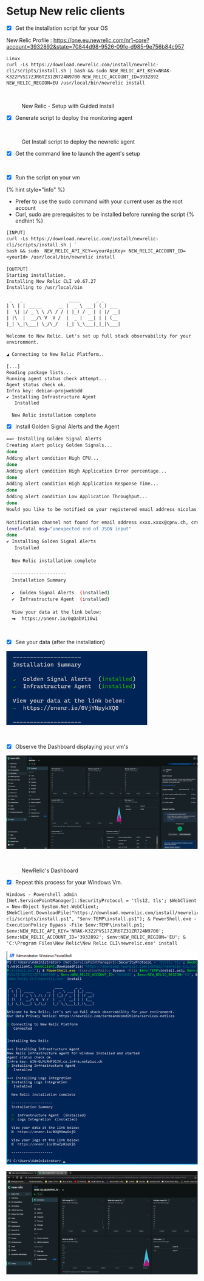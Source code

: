 # Setup New relic clients

* [x] Get the installation script for your OS

New Relic Profile : https://one.eu.newrelic.com/nr1-core?account=3932892&state=70844d98-9526-09fe-d985-9e756b84c957

```
Linux 
curl -Ls https://download.newrelic.com/install/newrelic-cli/scripts/install.sh | bash && sudo NEW_RELIC_API_KEY=NRAK-K322PVS17ZJR6TZ31ZR724N9700 NEW_RELIC_ACCOUNT_ID=3932892 NEW_RELIC_REGION=EU /usr/local/bin/newrelic install
```

<figure><img src="../../.gitbook/assets/image (17).png" alt=""><figcaption><p>New Relic - Setup with Guided install</p></figcaption></figure>

* [x] Generate script to deploy the monitoring agent

<figure><img src="../../.gitbook/assets/image (8).png" alt=""><figcaption><p>Get Install script to deploy the newrelic agent</p></figcaption></figure>

* [x] Get the command line to launch the agent's setup

<figure><img src="../../.gitbook/assets/image (7).png" alt=""><figcaption></figcaption></figure>

* [x] Run the script on your vm

{% hint style="info" %}
* Prefer to use the sudo command with your current user as the root account
* Curl, sudo are prerequisites to be installed before running the script&#x20;
{% endhint %}

```
[INPUT]
curl -Ls https://download.newrelic.com/install/newrelic-cli/scripts/install.sh | `
bash && sudo  NEW_RELIC_API_KEY=<yourApiKey> NEW_RELIC_ACCOUNT_ID=<yourId> /usr/local/bin/newrelic install

[OUTPUT]
Starting installation.
Installing New Relic CLI v0.67.27
Installing to /usr/local/bin

 _   _                 ____      _ _
| \ | | _____      __ |  _ \ ___| (_) ___
|  \| |/ _ \ \ /\ / / | |_) / _ | | |/ __|
| |\  |  __/\ V  V /  |  _ |  __| | | (__
|_| \_|\___| \_/\_/   |_| \_\___|_|_|\___|

Welcome to New Relic. Let's set up full stack observability for your environment.

◢ Connecting to New Relic Platform..

[...]
Reading package lists...
Running agent status check attempt...
Agent status check ok.
Infra key: debian-projwebbdd
✔ Installing Infrastructure Agent
   Installed

  New Relic installation complete
```

* [x] Install Golden Signal Alerts and the Agent

```bash
==> Installing Golden Signal Alerts
Creating alert policy Golden Signals...
done
Adding alert condition High CPU...
done
Adding alert condition High Application Error percentage...
done
Adding alert condition High Application Response Time...
done
Adding alert condition Low Application Throughput...
done
Would you like to be notified on your registered email address nicolas.glassey@cpnv.ch when this alert triggers Y/N (default: N)? Y

Notification channel not found for email address xxxx.xxxx@cpnv.ch, creating notification channel...
level=fatal msg="unexpected end of JSON input"
done
✔ Installing Golden Signal Alerts
   Installed

  New Relic installation complete

  --------------------
  Installation Summary

  ✔  Golden Signal Alerts  (installed)
  ✔  Infrastructure Agent  (installed)

  View your data at the link below:
  ⮕  https://onenr.io/0qQabV116w1
```

<figure><img src="../../.gitbook/assets/image (3).png" alt=""><figcaption></figcaption></figure>

* [x] See your data (after the installation)

![image-20230511224050073](assets/image-20230511224050073.png)

<figure><img src="../../.gitbook/assets/image (1).png" alt=""><figcaption></figcaption></figure>



* [x] Observe the Dashboard displaying your vm's

![image-20230511224139153](assets/image-20230511224139153.png)

<figure><img src="../../.gitbook/assets/image (6).png" alt=""><figcaption><p>NewRelic's Dashboard</p></figcaption></figure>

* [x] Repeat this process for your Windows Vm.

```
Windows - Powershell admin
[Net.ServicePointManager]::SecurityProtocol = 'tls12, tls'; $WebClient = New-Object System.Net.WebClient; $WebClient.DownloadFile("https://download.newrelic.com/install/newrelic-cli/scripts/install.ps1", "$env:TEMP\install.ps1"); & PowerShell.exe -ExecutionPolicy Bypass -File $env:TEMP\install.ps1; $env:NEW_RELIC_API_KEY='NRAK-K322PVS17ZJR6TZ31ZR724N9700'; $env:NEW_RELIC_ACCOUNT_ID='3932892'; $env:NEW_RELIC_REGION='EU'; & 'C:\Program Files\New Relic\New Relic CLI\newrelic.exe' install
```

![image-20230511224730687](assets/image-20230511224730687.png)

![image-20230511224743468](assets/image-20230511224743468.png)
